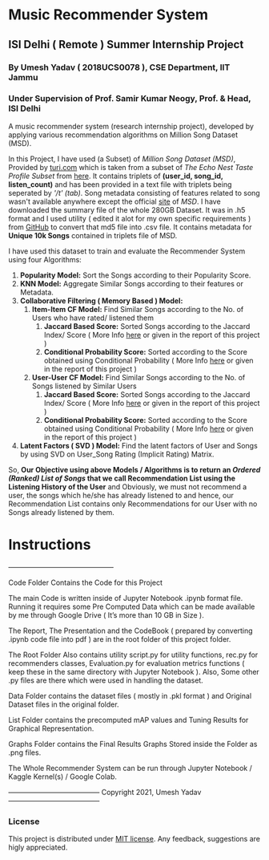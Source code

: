 # Music Recommender System

## ISI Delhi ( Remote ) Summer Internship Project
### By Umesh Yadav ( 2018UCS0078 ), CSE Department, IIT Jammu
### Under Supervision of Prof. Samir Kumar Neogy, Prof. & Head, ISI Delhi

A music recommender system (research internship project), developed by applying various recommendation algorithms on Million Song Dataset (MSD).

In this Project, I have used (a Subset) of *Million Song Dataset (MSD)*, Provided by [turi.com](https://static.turi.com/datasets/millionsong/10000.txt) which is taken from a subset of *The Echo Nest Taste Profile Subset* from [here](http://millionsongdataset.com/tasteprofile). It contains triplets of **(user_id, song_id, listen_count)** and has been provided in a text file with triplets being seperated by *'/t' (tab)*.
Song metadata consisting of features related to song wasn't available anywhere except the official [site](http://millionsongdataset.com) of *MSD*. I have downloaded the summary file of the whole 280GB Dataset. It was in .h5 format and I used utility ( edited it alot for my own specific requirements ) from [GitHub](https://github.com/AGeoCoder/Million-Song-Dataset-HDF5-to-CSV) to convert that md5 file into .csv file. It contains metadata for **Unique 10k Songs** contained in triplets file of MSD.

I have used this dataset to train and evaluate the Recommender System using four Algorithms:
1. **Popularity Model:** Sort the Songs according to their Popularity Score.
2. **KNN Model:** Aggregate Similar Songs according to their features or Metadata.
3. **Collaborative Filtering ( Memory Based ) Model:**
    1. **Item-Item CF Model:** Find Similar Songs according to the No. of Users who have rated/ listened them
        1. **Jaccard Based Score:** Sorted Songs according to the Jaccard Index/ Score ( More Info [here](https://en.wikipedia.org/wiki/Jaccard_index) or given in the report of this project )
        2. **Conditional Probability Score:** Sorted according to the Score obtained using Conditional Probability ( More Info [here](http://www.ke.tu-darmstadt.de/events/PL-12/papers/08-aiolli.pdf) or given in the report of this project )
    2. **User-User CF Model:** Find Similar Songs according to the No. of Songs listened by Similar Users
        1. **Jaccard Based Score:** Sorted Songs according to the Jaccard Index/ Score ( More Info [here](https://en.wikipedia.org/wiki/Jaccard_index) or given in the report of this project )
        2. **Conditional Probability Score:** Sorted according to the Score obtained using Conditional Probability ( More Info [here](http://www.ke.tu-darmstadt.de/events/PL-12/papers/08-aiolli.pdf) or given in the report of this project )
4. **Latent Factors ( SVD ) Model:** Find the latent factors of User and Songs by using SVD on User_Song Rating (Implicit Rating) Matrix.

So, **Our Objective using above Models / Algorithms is to return an *Ordered (Ranked) List of Songs* that we call Recommendation List using the Listening History of the User** and Obviously, we must not recommend a user, the songs which he/she has already listened to and hence, our Recommendation List contains only Recommendations for our User with no Songs already listened by them.

# Instructions

———————————————

Code Folder Contains the Code for this Project

The main Code is written inside of Jupyter Notebook .ipynb format file. Running it requires some Pre Computed Data which can be made available by me through Google Drive ( It’s more than 10 GB in Size ).

The Report, The Presentation and the CodeBook ( prepared by converting .ipynb code file into pdf ) are in the root folder of this project folder.

The Root Folder Also contains utility script.py for utility functions, rec.py for recommenders classes, Evaluation.py for evaluation metrics functions ( keep these in the same directory with Jupyter Notebook ).
Also, Some other .py files are there which were used in handling the dataset.

Data Folder contains the dataset files ( mostly in .pkl format ) and Original Dataset files in the original folder. 

List Folder contains the precomputed mAP values and Tuning Results for Graphical Representation.

Graphs Folder contains the Final Results Graphs Stored inside the Folder as .png files.

The Whole Recommender System can be run through Jupyter Notebook / Kaggle Kernel(s) / Google Colab.

—————————————
 Copyright 2021, Umesh Yadav
—————————————

### License
This project is distributed under [MIT license](https://opensource.org/licenses/MIT). Any feedback, suggestions are higly appreciated.
